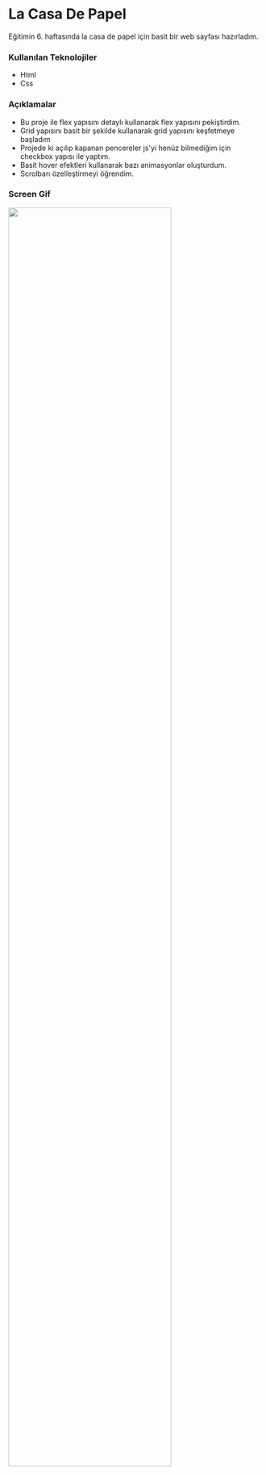 # La Casa De Papel
Eğitimin 6. haftasında la casa de papel için basit bir web sayfası hazırladım.
### Kullanılan Teknolojiler
* Html 
* Css

<h3>Açıklamalar</h3>
<ul>
<li>Bu proje ile flex yapısını detaylı kullanarak flex yapısını pekiştirdim. </li>
<li>Grid yapısını basit bir şekilde  kullanarak grid yapısını keşfetmeye başladım </li>
<li>Projede ki açılıp kapanan pencereler js'yi henüz bilmediğim için checkbox yapısı ile yaptım.</li>
<li>Basit hover efektleri kullanarak bazı animasyonlar oluşturdum.</li>
<li>Scrolbarı özelleştirmeyi öğrendim. </li>
</ul>
<h3>Screen Gif</h3>
<img width=80% src="images/screen.gif">

